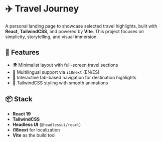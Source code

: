 # ✈️ Travel Journey

A personal landing page to showcase selected travel highlights, built with **React**, **TailwindCSS**, and powered by **Vite**. This project focuses on simplicity, storytelling, and visual immersion.

## 🚀 Features

- 🌍 Minimalist layout with full-screen travel sections
- 🎌 Multilingual support via `i18next` (EN/ES)
- 🗾 Interactive tab-based navigation for destination highlights
- 🎨 TailwindCSS styling with smooth animations

## 📦 Stack

- **React 19**
- **TailwindCSS**
- **Headless UI** (`@headlessui/react`)
- **i18next** for localization
- **Vite** as the build tool
